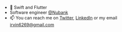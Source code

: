 - 📱 Swift and Flutter
-  Software engineer [@Nubank](https://github.com/nubank)
- 📫 You can reach me on [Twitter](https://twitter.com/soy_icc), [LinkedIn](https://www.linkedin.com/in/irvin-chan-3404198b/) or my email irvin6269@gmail.com

<!---
ICCanche/ICCanche is a ✨ special ✨ repository because its `README.md` (this file) appears on your GitHub profile.
You can click the Preview link to take a look at your changes.
--->
